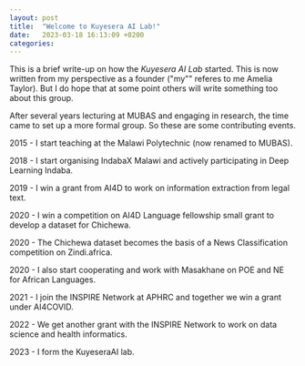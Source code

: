 ```yaml
---
layout: post
title:  "Welcome to Kuyesera AI Lab!"
date:   2023-03-18 16:13:09 +0200
categories: 
---
```


This is a brief write-up on how the *Kuyesera AI Lab* started. This is now written from my perspective as a founder ("my"" referes to me Amelia Taylor). But I do hope that at some point others will write something too about this group.

After several years lecturing at MUBAS and engaging in research, the time came to set up a more formal group. So these are some contributing events.

2015 - I start teaching at the Malawi Polytechnic (now renamed to MUBAS).

2018 - I start organising IndabaX Malawi and actively participating in Deep Learning Indaba.

2019 - I win a grant from AI4D to work on information extraction from legal text.

2020 - I win a competition on AI4D Language fellowship small grant to develop a dataset for Chichewa.

2020 - The Chichewa dataset becomes the basis of a News Classification competition on Zindi.africa.

2020 - I also start cooperating and work with Masakhane on POE and NE for African Languages.

2021 - I join the INSPIRE Network at APHRC and together we win a grant under AI4COVID.

2022 - We get another grant with the INSPIRE Network to work on data science and health informatics.

2023 - I form the KuyeseraAI lab.
